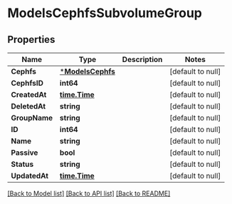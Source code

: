 # ModelsCephfsSubvolumeGroup

## Properties
Name | Type | Description | Notes
------------ | ------------- | ------------- | -------------
**Cephfs** | [***ModelsCephfs**](models.Cephfs.md) |  | [default to null]
**CephfsID** | **int64** |  | [default to null]
**CreatedAt** | [**time.Time**](time.Time.md) |  | [default to null]
**DeletedAt** | **string** |  | [default to null]
**GroupName** | **string** |  | [default to null]
**ID** | **int64** |  | [default to null]
**Name** | **string** |  | [default to null]
**Passive** | **bool** |  | [default to null]
**Status** | **string** |  | [default to null]
**UpdatedAt** | [**time.Time**](time.Time.md) |  | [default to null]

[[Back to Model list]](../README.md#documentation-for-models) [[Back to API list]](../README.md#documentation-for-api-endpoints) [[Back to README]](../README.md)

